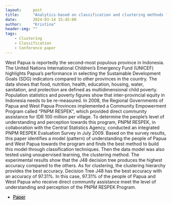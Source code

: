 ```yaml
---
layout:     post
title:      "Analytics-based on classification and clustering methods for local community empowerment in Indonesia"
date:       2024-03-14 15:45:00
author:     "Kristina"
header-img: ""
tags:
    - Clustering
    - Classification
    - Conference paper
---
```


<div class="content">
<p>
West Papua is reportedly the second-most populous province in Indonesia. The United Nations International Children’s Emergency Fund (UNICEF) highlights Papua’s performance in selecting the Sustainable Development Goals (SDG) indicators compared to other provinces in the country. The data shows that food, nutrition, health, education, housing, water, sanitation, and protection are defined as multidimensional child poverty. Population statistics and poverty figures show that inter-provincial equity in Indonesia needs to be re-measured. In 2008, the Regional Governments of Papua and West Papua Provinces implemented a Community Empowerment Program called “PNPM RESPEK”, which provided direct community assistance for IDR 100 million per village. To determine the people’s level of understanding and perception towards this program, PNPM RESPEK, in collaboration with the Central Statistics Agency, conducted an integrated PNPM RESPEK Evaluation Survey in July 2009. Based on the survey results, this paper identifies a model (pattern) of understanding the people of Papua and West Papua towards the program and finds the best method to build this model through classification techniques. Then the data model was also tested using unsupervised learning, the clustering method. The experimental results show that the J48 decision tree produces the highest accuracy compared to the others. As for clustering, the clustering hierarchy provides the best accuracy. Decision Tree J48 has the best accuracy with an accuracy of 97.31%. In this case, 97.31% of the people of Papua and West Papua who receive direct community assistance meet the level of understanding and perception of the PNPM RESPEK Program.</p>
<ul class="actions">
<li><a href="https://link.springer.com/chapter/10.1007/978-981-16-7334-4_10" class="button"
style="color: black;background-color: rgba(75, 75, 76, 0.100);">Paper</a></li>
</ul>
</div>
